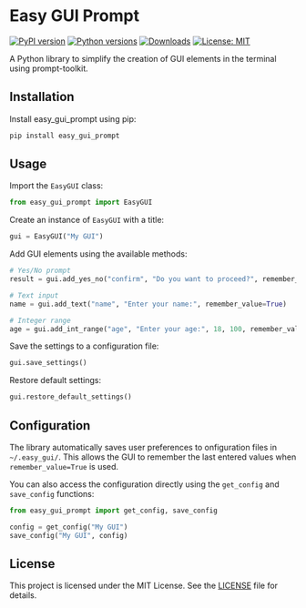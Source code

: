 # Easy GUI Prompt

[![PyPI version](https://badge.fury.io/py/easy_gui_prompt.svg)](https://badge.fury.io/py/easy_gui_prompt)
[![Python versions](https://img.shields.io/pypi/pyversions/easy_gui_prompt.svg)](https://pypi.org/project/easy_gui_prompt/)
[![Downloads](https://pepy.tech/badge/easy_gui_prompt)](https://pepy.tech/project/easy_gui_prompt)
[![License: MIT](https://img.shields.io/badge/License-MIT-yellow.svg)](https://opensource.org/licenses/MIT)

A Python library to simplify the creation of GUI elements in the terminal using prompt-toolkit.

## Installation

Install easy_gui_prompt using pip:

```bash
pip install easy_gui_prompt
```

## Usage

Import the `EasyGUI` class:

```python
from easy_gui_prompt import EasyGUI
```

Create an instance of `EasyGUI` with a title:

```python
gui = EasyGUI("My GUI")
```

Add GUI elements using the available methods:

```python
# Yes/No prompt
result = gui.add_yes_no("confirm", "Do you want to proceed?", remember_value=True)

# Text input
name = gui.add_text("name", "Enter your name:", remember_value=True)

# Integer range
age = gui.add_int_range("age", "Enter your age:", 18, 100, remember_value=True)
```

Save the settings to a configuration file:

```python
gui.save_settings()
```

Restore default settings:

```python
gui.restore_default_settings()
```

## Configuration

The library automatically saves user preferences to onfiguration files in `~/.easy_gui/`. This allows the GUI to remember the last entered values when `remember_value=True` is used.

You can also access the configuration directly using the `get_config` and `save_config` functions:

```python
from easy_gui_prompt import get_config, save_config

config = get_config("My GUI")
save_config("My GUI", config)
```

## License

This project is licensed under the MIT License. See the [LICENSE](LICENSE.txt) file for details.
```

